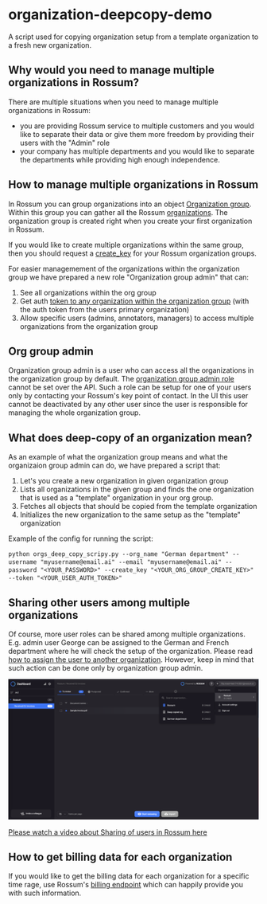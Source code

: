 # organization-deepcopy-demo
A script used for copying organization setup from a template organization to a fresh new organization.

## Why would you need to manage multiple organizations in Rossum?
There are multiple situations when you need to manage multiple organizations in Rossum:
* you are providing Rossum service to multiple customers and you would like to separate their data or give them more freedom by providing their users with the "Admin" role
* your company has multiple departments and you would like to separate the departments while providing high enough independence.

## How to manage multiple organizations in Rossum
In Rossum you can group organizations into an object [Organization group](https://api.elis.rossum.ai/docs/#organization-group). Within this group you can gather all the Rossum [organizations](https://api.elis.rossum.ai/docs/#organization). The organization group is created right when you create your first organization in Rossum.

If you would like to create multiple organizations within the same group, then you should request a [create_key](https://api.elis.rossum.ai/docs/#create-new-organization) for your Rossum organization groups.

For easier managemement of the organizations within the organization group we have prepared a new role "Organization group admin" that can:
1. See all organizations within the org group
2. Get auth [token to any organization within the organization group](https://api.elis.rossum.ai/docs/#generate-a-token-to-access-the-organization) (with the auth token from the users primary organization)
3. Allow specific users (admins, annotators, managers) to access multiple organizations from the organization group

## Org group admin
Organization group admin is a user who can access all the organizations in the organization group by default. The [organization group admin role](https://api.elis.rossum.ai/docs/#retrieve-all-membership-organizations) cannot be set over the API. Such a role can be setup for one of your users only by contacting your Rossum's key point of contact. In the UI this user cannot be deactivated by any other user since the user is responsible for managing the whole organization group.

## What does deep-copy of an organization mean?
As an example of what the organization group means and what the organizaion group admin can do, we have prepared a script that:
1. Let's you create a new organization in given organization group
2. Lists all organizations in the given group and finds the one organization that is used as a "template"  organization in your org group.
3. Fetches all objects that should be copied from the template organization
4. Initializes the new organization to the same setup as the "template" organization

Example of the config for running the script:
```
python orgs_deep_copy_scripy.py --org_name "German department" --username "myusername@email.ai" --email "myusername@email.ai" --password "<YOUR_PASSWORD>" --create_key "<YOUR_ORG_GROUP_CREATE_KEY>" --token "<YOUR_USER_AUTH_TOKEN>"
```

## Sharing other users among multiple organizations
Of course, more user roles can be shared among multiple organizations. E.g. admin user George can be assigned to the German and French department where he will check the setup of the organization. Please read [how to assign the user to another organization](https://api.elis.rossum.ai/docs/#create-new-membership). However, keep in mind that such action can be done only by organization group admin.

![Users in multiple organizations](https://github.com/rossumai/organization-deepcopy-demo/blob/main/Sharing%20users.png)

<a href="https://www.youtube.com/embed/7MvitiSEp0I">Please watch a video about Sharing of users in Rossum here</a> 

## How to get billing data for each organization
If you would like to get the billing data for each organization for a specific time rage, use Rossum's [billing endpoint](https://api.elis.rossum.ai/docs/#billing-for-organization) which can happily provide you with such information.
